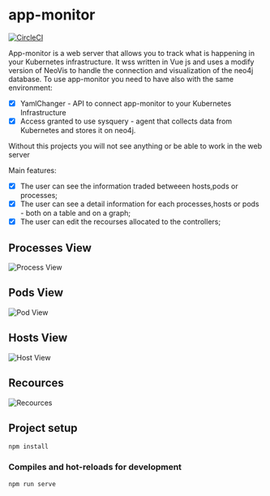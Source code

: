 # app-monitor
[![CircleCI](https://img.shields.io/badge/version-1.0.2-blue)]()

App-monitor is a web server that allows you to track what is happening  in your Kubernetes infrastructure. It wss written in Vue js and uses a modify version of NeoVis to handle the connection and visualization of the neo4j database.
To use app-monitor you need to have also with the same environment:

- [x] YamlChanger - API to connect app-monitor to your Kubernetes Infrastructure
- [x] Access granted to use sysquery - agent that collects data from Kubernetes and stores it on neo4j.

Without this projects you will not see anything or be able to work in the web server 


Main features:

- [x] The user can see the information traded betweeen hosts,pods or processes;
- [x] The user can see a detail information for each  processes,hosts or pods - both on a table and on a graph;
- [x] The user can edit the recourses allocated to the controllers;

## Processes View
![Process View](https://i.imgur.com/40s5HkS.png)

## Pods View

![Pod View](https://i.imgur.com/d8HtLRM.png)

## Hosts View

![Host View](https://i.imgur.com/R2qTlDf.png)

## Recources

![Recources](https://i.imgur.com/L4ZllqI.png)
## Project setup
```
npm install
```

### Compiles and hot-reloads for development
```
npm run serve
```
